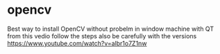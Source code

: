 # opencv
Best way to install OpenCV without probelm in window machine with QT
from this vedio follow the steps also be carefully with the versions 
https://www.youtube.com/watch?v=albr1o7Z1nw

